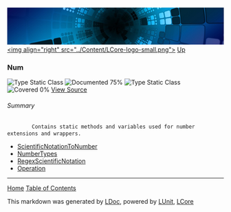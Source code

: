 ![](../Content/LCore-banner-small.png "")
[&lt;img align=&quot;right&quot; src=&quot;../Content/LCore-logo-small.png&quot;&gt;](../../README.md)
[Up](../L.md)

### Num
![Type Static Class](http://b.repl.ca/v1/Type-Static%20Class-lightgrey.png "") ![Documented 75%](http://b.repl.ca/v1/Documented-75%25-green.png "")
![Type Static Class](http://b.repl.ca/v1/Type-Static%20Class-lightgrey.png "") ![Covered 0%](http://b.repl.ca/v1/Covered-0%25-red.png "")
[View Source](../Extensions/Methods/L.cs#L)

###### Summary

            Contains static methods and variables used for number extensions and wrappers.
            
 - [ScientificNotationToNumber](Num_ScientificNotationToNumber.md)
 - [NumberTypes](Num_NumberTypes.md)
 - [RegexScientificNotation](Num_RegexScientificNotation.md)
 - [Operation](Num_Operation.md)



---

[Home](../../README.md) [Table of Contents](../../TableOfContents.md)

This markdown was generated by [LDoc](https://github.com/CodeSingularity/LDoc), powered by [LUnit](https://github.com/CodeSingularity/LUnit), [LCore](https://github.com/CodeSingularity/LCore)
